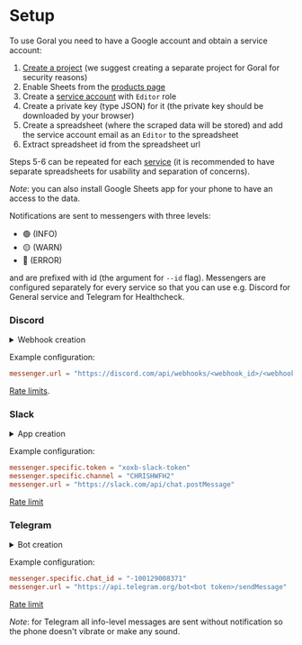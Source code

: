 # Setup

To use Goral you need to have a Google account and obtain a service account:
1) [Create a project](https://console.cloud.google.com/projectcreate) (we suggest creating a separate project for Goral for security reasons)
2) Enable Sheets from the [products page](https://console.cloud.google.com/workspace-api/products)
3) Create a [service account](https://console.cloud.google.com/workspace-api/credentials) with `Editor` role
4) Create a private key (type JSON) for it (the private key should be downloaded by your browser)
5) Create a spreadsheet (where the scraped data will be stored) and add the service account email as an `Editor` to the spreadsheet
6) Extract spreadsheet id from the spreadsheet url

Steps 5-6 can be repeated for each [service](./services.md) (it is recommended to have separate spreadsheets for usability and separation of concerns).

*Note*: you can also install Google Sheets app for your phone to have an access to the data.

Notifications are sent to messengers with three levels:
* 🟢 (INFO)
* 🟡 (WARN)
* 🔴 (ERROR)

and are prefixed with id (the argument for `--id` flag). Messengers are configured separately for every service so that you can use e.g. Discord for General service and Telegram for Healthcheck.

### Discord

<details>
  <summary>Webhook creation</summary>

1) Create a text channel
2) In the settings of the channel (cogwheel) go to the Integrations -> Webhooks
3) Either use the default one or create a new webhook
</details>

Example configuration:

```toml
messenger.url = "https://discord.com/api/webhooks/<webhook_id>/<webhook_token>"
```

[Rate limits](https://discord.com/developers/docs/topics/rate-limits).

### Slack

<details>
  <summary>App creation</summary>

Follow the [quickstart guide](https://api.slack.com/start/quickstart) and the [posting guide](https://api.slack.com/tutorials/tracks/posting-messages-with-curl).
</details>

Example configuration:

```toml
messenger.specific.token = "xoxb-slack-token"
messenger.specific.channel = "CHRISHWFH2"
messenger.url = "https://slack.com/api/chat.postMessage"
```

[Rate limit](https://api.slack.com/methods/chat.postMessage#rate_limiting)

### Telegram

<details>
  <summary>Bot creation</summary>

1) [Create a bot](https://core.telegram.org/bots/features#creating-a-new-bot)
2) Create a private group for notifications to be sent to
3) Add your bot to the group
4) Obtain a `chat_id` following the [accepted answer](https://stackoverflow.com/questions/33858927/how-to-obtain-the-chat-id-of-a-private-telegram-channel)
</details>

Example configuration:

```toml
messenger.specific.chat_id = "-100129008371"
messenger.url = "https://api.telegram.org/bot<bot token>/sendMessage"
```

[Rate limit](https://core.telegram.org/bots/faq#my-bot-is-hitting-limits-how-do-i-avoid-this)

*Note*: for Telegram all info-level messages are sent without notification so the phone doesn't vibrate or make any sound.
